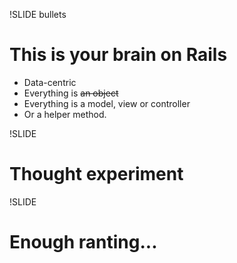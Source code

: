 !SLIDE bullets
# This is your brain on Rails #
* Data-centric
* Everything is <del>an object</del>
* Everything is a model, view or controller
* Or a helper method.

!SLIDE
# Thought experiment #

!SLIDE
# Enough ranting... #
